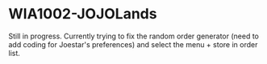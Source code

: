 # WIA1002-JOJOLands

Still in progress. Currently trying to fix the random order generator (need to add coding for Joestar's preferences) and select the menu + store in order list.
